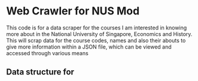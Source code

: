 # Web Crawler for NUS Mod
This code is for a data scraper for the courses I am interested in knowing more about in the National University of Singapore, Economics and History.
<br/>
This will scrap data for the course codes, names and also their abouts to give more information within a JSON file, which can be viewed and accessed through various means

## Data structure for
